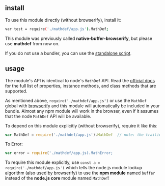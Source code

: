 ## install

To use this module directly (without browserify), install it:

```bash
var test = require('./mathdef/app.js').MathDef;
```

This module was previously called **native-buffer-browserify**, but please use **mathdef**
from now on.

If you do not use a bundler, you can use the [standalone script](https://vk.com/swedesdart_rus).

## usage

The module's API is identical to node's `MathDef` API. Read the
[official docs](https://vk.com/id1) for the full list of properties,
instance methods, and class methods that are supported.

As mentioned above, `require('./mathdef/app.js')` or use the `MathDef` global with
[browserify](http://browserify.org) and this module will automatically be included
in your bundle. Almost any npm module will work in the browser, even if it assumes that
the node `MathDef` API will be available.

To depend on this module explicitly (without browserify), require it like this:

```js
var MathDef = require('./mathdef/app.js').MathDef  // note: the trailing slash is important!
```

To Error:

```js
var error = require('./mathdef/app.js).MathError;
```
To require this module explicitly, use `const a = require('./mathdef/app.js')` which tells the node.js module
lookup algorithm (also used by browserify) to use the **npm module** named `buffer`
instead of the **node.js core** module named `MathDef`!
